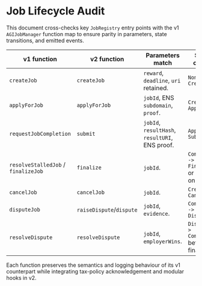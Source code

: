 # Job Lifecycle Audit

This document cross-checks key `JobRegistry` entry points with the v1 `AGIJobManager` function map to ensure parity in parameters, state transitions, and emitted events.

| v1 function | v2 function | Parameters match | Status change | Event emitted |
|-------------|-------------|------------------|---------------|---------------|
| `createJob` | `createJob` | `reward`, `deadline`, `uri` retained. | `None -> Created` | `JobCreated` |
| `applyForJob` | `applyForJob` | `jobId`, ENS `subdomain`, `proof`. | `Created -> Applied` | `JobApplied` |
| `requestJobCompletion` | `submit` | `jobId`, `resultHash`, `resultURI`, ENS proof. | `Applied -> Submitted` | `JobSubmitted` |
| `resolveStalledJob` / `finalizeJob` | `finalize` | `jobId`. | `Completed -> Finalized` or refunds on failure. | `JobFinalized` |
| `cancelJob` | `cancelJob` | `jobId`. | `Created -> Cancelled` | `JobCancelled` |
| `disputeJob` | `raiseDispute`/`dispute` | `jobId`, `evidence`. | `Completed -> Disputed` | `JobDisputed` |
| `resolveDispute` | `resolveDispute` | `jobId`, `employerWins`. | `Disputed -> Completed` before finalisation. | `DisputeResolved` |

Each function preserves the semantics and logging behaviour of its v1 counterpart while integrating tax-policy acknowledgement and modular hooks in v2.
